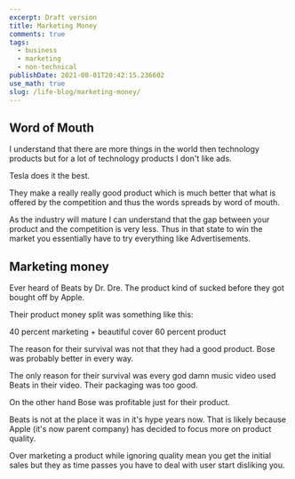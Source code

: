 ```yaml
---
excerpt: Draft version
title: Marketing Money
comments: true
tags:
  - business
  - marketing
  - non-technical
publishDate: 2021-08-01T20:42:15.236602
use_math: true
slug: /life-blog/marketing-money/
---
```


## Word of Mouth

I understand that there are more things in the world then technology products but for a lot of technology products I don't like ads.

Tesla does it the best.

They make a really really good product which is much better that what is offered by the competition and thus the words spreads by word of mouth.

As the industry will mature I can understand that the gap between your product and the competition is very less. Thus in that state to win the market you essentially have to try everything like Advertisements.

## Marketing money

Ever heard of Beats by Dr. Dre. The product kind of sucked before they got bought off by Apple.

Their product money split was something like this:

40 percent marketing + beautiful cover
60 percent product

The reason for their survival was not that they had a good product. Bose was probably better in every way.

The only reason for their survival was every god damn music video used Beats in their video. Their packaging was too good.

On the other hand Bose was profitable just for their product.

Beats is not at the place it was in it's hype years now. That is likely because Apple (it's now parent company) has decided to focus more on product quality.

Over marketing a product while ignoring quality mean you get the initial sales but they as time passes you have to deal with user start disliking you.
